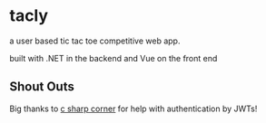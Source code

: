 # tacly

a user based tic tac toe competitive web app.

built with .NET in the backend and Vue on the front end

## Shout Outs

Big thanks to [c sharp corner](https://www.c-sharpcorner.com/article/authentication-and-authorization-in-asp-net-core-web-api-with-json-web-tokens/) for help with authentication by JWTs!

